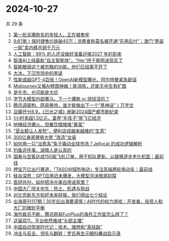 # 2024-10-27

共 29 条

<!-- BEGIN 36KR -->
<!-- 最后更新时间 2024-10-27 05:01:04 +0800 -->
1. [第一批买爆款车的年轻人，正在被套牢](https://36kr.com/p/3008777662473728)
1. [9点1氪丨保时捷售价跌破40万；消费者称莫名被开通“先用后付”；澳门“男装一姐”卖内裤月销千万元](https://36kr.com/p/3008075142391041)
1. [人工智能：99% 的人还没做好准备迎接2027 年的到来](https://36kr.com/p/3005262508318724)
1. [智谱AI上线最新“自主智能体”，“Her”终于能照进现实了](https://36kr.com/p/3006924031714052)
1. [智能眼镜这个被忽略的功能，他们已经离不开了](https://36kr.com/p/3008816562644230)
1. [大冰，下沉市场中的李诞](https://36kr.com/p/3008550317123078)
1. [性能或超GPT-4百倍！OpenAI新模型曝光，阿尔特曼紧急辟谣](https://36kr.com/p/3007946545148803)
1. [Midjourney又推AI修图神器！能消除，还能无中生有扩图](https://36kr.com/p/3007935381271425)
1. [是牛市，也可能是大坑](https://36kr.com/p/3007880834344196)
1. [字节大模型内部赛马，下一个爆款 or 烧钱深坑？](https://36kr.com/p/3008093353108992)
1. [腾讯调架构、网易换帅，谁才能做出下一个“黑神话”丨万字文](https://36kr.com/p/3008083872605445)
1. [豆瓣开分8.9，《日光之城》刷新2024国产都市剧纪录](https://36kr.com/p/3008017338361346)
1. [1小时卖超1.5亿元，富养“毛孩子”带飞它经济](https://36kr.com/p/3007911100278023)
1. [地摊经济爆火，但餐饮摆摊难“暴富”](https://36kr.com/p/3006425948152325)
1. [“营业额让人发愁”，便利店成越来越难的“生意”](https://36kr.com/p/3007937689265417)
1. [300亿身家锂电大佬 “改造”女装](https://36kr.com/p/2998015476397185)
1. [如何用一只“治愈系”兔子撬动全球市场？Jellycat 的成功逻辑解析](https://36kr.com/p/3001782336566403)
1. [钓鱼这件事，湖南人是认真的](https://36kr.com/p/3007878153365001)
1. [国泰与空客达成150架飞机订单，用于机队更新、以替换逐步老化机型｜最前线](https://36kr.com/p/3008997384562180)
1. [押宝万亿出行赛道，「TASOW探所电动」专注高端两轮电动车｜最前线](https://36kr.com/p/3008774562883080)
1. [硅谷深思：GPT应用迟未爆发，大模型泡沫根源初探](https://36kr.com/p/3001625497204864)
1. [医研共创，如何把冷光美白带进家里？](https://36kr.com/p/3007702897829127)
1. [中国大厂闯关中东：热土、机遇与挑战](https://36kr.com/p/3007885745534089)
1. [对比完新东方和好未来财报，我们得出七个结论](https://36kr.com/p/3008086893077762)
1. [出海周刊117期 | 30岁后出海要谨慎 / AI时代的权力游戏：开发者、投资人和大厂的微妙平衡](https://36kr.com/p/3008759621264646)
1. [海外裁员不断，腾讯网易FunPlus的海外工作室怎么样了？](https://36kr.com/p/3007909459682561)
1. [这届双11，平台依然难戒“头部主播”](https://36kr.com/p/3008574204457863)
1. [中国自动驾驶时代记：技术、理想和“真经路”](https://36kr.com/p/3006264386757125)
1. [冲击与反击、领先与翻转｜罗氏再生元眼科鏖战启示录](https://36kr.com/p/3008009557746946)
<!-- END 36KR -->